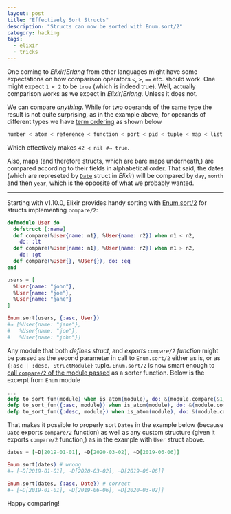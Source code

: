 ```yaml
---
layout: post
title: "Effectively Sort Structs"
description: "Structs can now be sorted with Enum.sort/2"
category: hacking
tags:
  - elixir
  - tricks
---
```


One coming to _Elixir_/_Erlang_ from other languages might have some expectations on how comparison operators `<`, `>`, `==` etc. should work. One might expect `1 < 2` to be `true` (which is indeed true). Well, actually comparison works as we expect in _Elixir_/_Erlang_. Unless it does not.

We can compare _anything_. While for two operands of the same type the result is not quite surprising, as in the example above, for operands of different types we have [term ordering](https://hexdocs.pm/elixir/master/operators.html#term-ordering) as shown below

```elixir
number < atom < reference < function < port < pid < tuple < map < list < bitstring
```

Which effectively makes `42 < nil #⇒ true`.

Also, maps (and therefore structs, which are bare maps underneath,) are compared according to their fields in alphabetical order. That said, the dates (which are represeted by [`Date`](https://hexdocs.pm/elixir/master/Date.html) struct in _Elixir_) will be compared by `day`, `month` and then `year`, which is the opposite of what we probably wanted.

---

Starting with v1.10.0, Elixir provides handy sorting with [Enum.sort/2](https://hexdocs.pm/elixir/master/Enum.html#sort/2-sorting-structs) for structs implementing `compare/2`:

```elixir
defmodule User do
  defstruct [:name]
  def compare(%User{name: n1}, %User{name: n2}) when n1 < n2,
    do: :lt
  def compare(%User{name: n1}, %User{name: n2}) when n1 > n2,
    do: :gt
  def compare(%User{}, %User{}), do: :eq
end

users = [
  %User{name: "john"},
  %User{name: "joe"},
  %User{name: "jane"}
]

Enum.sort(users, {:asc, User})
#⇒ [%User{name: "jane"},
#   %User{name: "joe"},
#   %User{name: "john"}]
```

Any module that both _defines struct_, and _exports `compare/2` function_ might be passed as the second parameter in call to `Enum.sort/2` either as is, or as `{:asc | :desc, StructModule}` tuple. `Enum.sort/2` is now smart enough to [call `compare/2` of the module passed](https://github.com/elixir-lang/elixir/blob/ee758f987b7e240754bf386b903b92d38fb02233/lib/elixir/lib/enum.ex#L2515-L2517) as a sorter function. Below is the excerpt from `Enum` module

```elixir
...
defp to_sort_fun(module) when is_atom(module), do: &(module.compare(&1, &2) != :gt)
defp to_sort_fun({:asc, module}) when is_atom(module), do: &(module.compare(&1, &2) != :gt)
defp to_sort_fun({:desc, module}) when is_atom(module), do: &(module.compare(&1, &2) != :lt)
```

That makes it possible to properly sort `Date`s in the example below (because `Date` exports `compare/2` function) as well as any custom structure (given it exports `compare/2` function,) as in the example with `User` struct above.

```elixir
dates = [~D[2019-01-01], ~D[2020-03-02], ~D[2019-06-06]]

Enum.sort(dates) # wrong
#⇒ [~D[2019-01-01], ~D[2020-03-02], ~D[2019-06-06]]

Enum.sort(dates, {:asc, Date}) # correct
#⇒ [~D[2019-01-01], ~D[2019-06-06], ~D[2020-03-02]]
```

Happy comparing!
